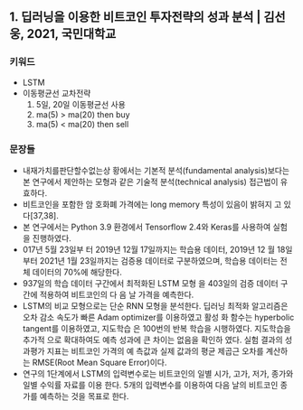 ## 1. 딥러닝을 이용한 비트코인 투자전략의 성과 분석 | 김선웅, 2021, 국민대학교

### 키워드

- LSTM
- 이동평균선 교차전략
  1. 5일, 20일 이동평균선 사용
  2. ma(5) > ma(20) then buy
  3. ma(5) < ma(20) then sell

### 문장들

- 내재가치를판단할수없는상 황에서는 기본적 분석(fundamental analysis)보다는 본 연구에서 제안하는 모형과 같은 기술적 분석(technical analysis) 접근법이 유효하다.
- 비트코인을 포함한 암 호화폐 가격에는 long memory 특성이 있음이 밝혀지 고 있다[37,38].
- 본 연구에서는 Python 3.9 환경에서 Tensorflow 2.4와 Keras를 사용하여 실험을 진행하였다.
- 017년 5월 23일부 터 2019년 12월 17일까지는 학습용 데이터, 2019년 12 월 18일부터 2021년 1월 23일까지는 검증용 데이터로 구분하였으며, 학습용 데이터는 전체 데이터의 70%에 해당한다.
- 937일의 학습 데이터 구간에서 최적화된 LSTM 모형 을 403일의 검증 데이터 구간에 적용하여 비트코인의 다 음 날 가격을 예측한다.
- LSTM의 비교 모형으로는 단순 RNN 모형을 분석한다. 딥러닝 최적화 알고리즘은 오차 감소 속도가 빠른 Adam optimizer를 이용하였고 활성 화 함수는 hyperbolic tangent를 이용하였고, 지도학습 은 100번의 반복 학습을 시행하였다. 지도학습을 추가적 으로 확대하여도 예측 성과에 큰 차이는 없음을 확인하 였다. 실험 결과의 성과평가 지표는 비트코인 가격의 예 측값과 실제 값과의 평균 제곱근 오차를 계산하는 RMSE(Root Mean Square Error)이다.
- 연구의 1단계에서 LSTM의 입력변수로는 비트코인의 일별 시가, 고가, 저가, 종가와 일별 수익률 자료를 이용 한다. 5개의 입력변수를 이용하여 다음 날의 비트코인 종가를 예측하는 것을 목표로 한다.
